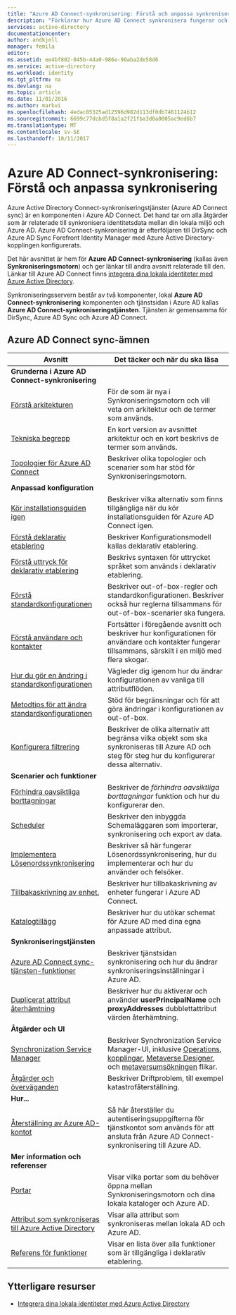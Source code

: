 ```yaml
---
title: "Azure AD Connect-synkronisering: Förstå och anpassa synkronisering | Microsoft Docs"
description: "Förklarar hur Azure AD Connect synkronisera fungerar och hur du anpassar."
services: active-directory
documentationcenter: 
author: andkjell
manager: femila
editor: 
ms.assetid: ee4bf802-045b-4da0-986e-90aba2de58d6
ms.service: active-directory
ms.workload: identity
ms.tgt_pltfrm: na
ms.devlang: na
ms.topic: article
ms.date: 11/01/2016
ms.author: markvi
ms.openlocfilehash: 4edac05325ad12596d982d113df0db7461124b12
ms.sourcegitcommit: 6699c77dcbd5f8a1a2f21fba3d0a0005ac9ed6b7
ms.translationtype: MT
ms.contentlocale: sv-SE
ms.lasthandoff: 10/11/2017
---
```

# <a name="azure-ad-connect-sync-understand-and-customize-synchronization"></a>Azure AD Connect-synkronisering: Förstå och anpassa synkronisering
Azure Active Directory Connect-synkroniseringstjänster (Azure AD Connect sync) är en komponenten i Azure AD Connect. Det hand tar om alla åtgärder som är relaterade till synkronisera identitetsdata mellan din lokala miljö och Azure AD. Azure AD Connect-synkronisering är efterföljaren till DirSync och Azure AD Sync Forefront Identity Manager med Azure Active Directory-kopplingen konfigurerats.

Det här avsnittet är hem för **Azure AD Connect-synkronisering** (kallas även **Synkroniseringsmotorn**) och ger länkar till andra avsnitt relaterade till den. Länkar till Azure AD Connect finns [integrera dina lokala identiteter med Azure Active Directory](active-directory-aadconnect.md).

Synkroniseringsservern består av två komponenter, lokal **Azure AD Connect-synkronisering** komponenten och tjänstsidan i Azure AD kallas **Azure AD Connect-synkroniseringstjänsten**. Tjänsten är gemensamma för DirSync, Azure AD Sync och Azure AD Connect.

## <a name="azure-ad-connect-sync-topics"></a>Azure AD Connect sync-ämnen
| Avsnitt | Det täcker och när du ska läsa |
| --- | --- |
| **Grunderna i Azure AD Connect-synkronisering** | |
| [Förstå arkitekturen](active-directory-aadconnectsync-understanding-architecture.md) |För de som är nya i Synkroniseringsmotorn och vill veta om arkitektur och de termer som används. |
| [Tekniska begrepp](active-directory-aadconnectsync-technical-concepts.md) |En kort version av avsnittet arkitektur och en kort beskrivs de termer som används. |
| [Topologier för Azure AD Connect](active-directory-aadconnect-topologies.md) |Beskriver olika topologier och scenarier som har stöd för Synkroniseringsmotorn. |
| **Anpassad konfiguration** | |
| [Kör installationsguiden igen](active-directory-aadconnectsync-installation-wizard.md) |Beskriver vilka alternativ som finns tillgängliga när du kör installationsguiden för Azure AD Connect igen. |
| [Förstå deklarativ etablering](active-directory-aadconnectsync-understanding-declarative-provisioning.md) |Beskriver Konfigurationsmodell kallas deklarativ etablering. |
| [Förstå uttryck för deklarativ etablering](active-directory-aadconnectsync-understanding-declarative-provisioning-expressions.md) |Beskrivs syntaxen för uttrycket språket som används i deklarativ etablering. |
| [Förstå standardkonfigurationen](active-directory-aadconnectsync-understanding-default-configuration.md) |Beskriver out-of-box-regler och standardkonfigurationen. Beskriver också hur reglerna tillsammans för out-of-box-scenarier ska fungera. |
| [Förstå användare och kontakter](active-directory-aadconnectsync-understanding-users-and-contacts.md) |Fortsätter i föregående avsnitt och beskriver hur konfigurationen för användare och kontakter fungerar tillsammans, särskilt i en miljö med flera skogar. |
| [Hur du gör en ändring i standardkonfigurationen](active-directory-aadconnectsync-change-the-configuration.md) |Vägleder dig igenom hur du ändrar konfigurationen av vanliga till attributflöden. |
| [Metodtips för att ändra standardkonfigurationen](active-directory-aadconnectsync-best-practices-changing-default-configuration.md) |Stöd för begränsningar och för att göra ändringar i konfigurationen av out-of-box. |
| [Konfigurera filtrering](active-directory-aadconnectsync-configure-filtering.md) |Beskriver de olika alternativ att begränsa vilka objekt som ska synkroniseras till Azure AD och steg för steg hur du konfigurerar dessa alternativ. |
| **Scenarier och funktioner** | |
| [Förhindra oavsiktliga borttagningar](active-directory-aadconnectsync-feature-prevent-accidental-deletes.md) |Beskriver de *förhindra oavsiktliga borttagningar* funktion och hur du konfigurerar den. |
| [Scheduler](active-directory-aadconnectsync-feature-scheduler.md) |Beskriver den inbyggda Schemaläggaren som importerar, synkronisering och export av data. |
| [Implementera Lösenordssynkronisering](active-directory-aadconnectsync-implement-password-synchronization.md) |Beskriver så här fungerar Lösenordssynkronisering, hur du implementerar och hur du använder och felsöker. |
| [Tillbakaskrivning av enhet.](active-directory-aadconnect-feature-device-writeback.md) |Beskriver hur tillbakaskrivning av enheter fungerar i Azure AD Connect. |
| [Katalogtillägg](active-directory-aadconnectsync-feature-directory-extensions.md) |Beskriver hur du utökar schemat för Azure AD med dina egna anpassade attribut. |
| **Synkroniseringstjänsten** | |
| [Azure AD Connect sync-tjänsten-funktioner](active-directory-aadconnectsyncservice-features.md) |Beskriver tjänstsidan synkronisering och hur du ändrar synkroniseringsinställningar i Azure AD. |
| [Duplicerat attribut återhämtning](active-directory-aadconnectsyncservice-duplicate-attribute-resiliency.md) |Beskriver hur du aktiverar och använder **userPrincipalName** och **proxyAddresses** dubblettattribut värden återhämtning. |
| **Åtgärder och UI** | |
| [Synchronization Service Manager](active-directory-aadconnectsync-service-manager-ui.md) |Beskriver Synchronization Service Manager-UI, inklusive [Operations](active-directory-aadconnectsync-service-manager-ui-operations.md), [kopplingar](active-directory-aadconnectsync-service-manager-ui-connectors.md), [Metaverse Designer](active-directory-aadconnectsync-service-manager-ui-mvdesigner.md), och [metaversumsökningen](active-directory-aadconnectsync-service-manager-ui-mvsearch.md) flikar. |
| [Åtgärder och överväganden](active-directory-aadconnectsync-operations.md) |Beskriver Driftproblem, till exempel katastrofåterställning. |
| **Hur...** | |
| [Återställning av Azure AD-kontot](active-directory-aadconnectsync-howto-azureadaccount.md) |Så här återställer du autentiseringsuppgifterna för tjänstkontot som används för att ansluta från Azure AD Connect-synkronisering till Azure AD. |
| **Mer information och referenser** | |
| [Portar](active-directory-aadconnect-ports.md) |Visar vilka portar som du behöver öppna mellan Synkroniseringsmotorn och dina lokala kataloger och Azure AD. |
| [Attribut som synkroniseras till Azure Active Directory](active-directory-aadconnectsync-attributes-synchronized.md) |Visar alla attribut som synkroniseras mellan lokala AD och Azure AD. |
| [Referens för funktioner](active-directory-aadconnectsync-functions-reference.md) |Visar en lista över alla funktioner som är tillgängliga i deklarativ etablering. |

## <a name="additional-resources"></a>Ytterligare resurser
* [Integrera dina lokala identiteter med Azure Active Directory](active-directory-aadconnect.md)

